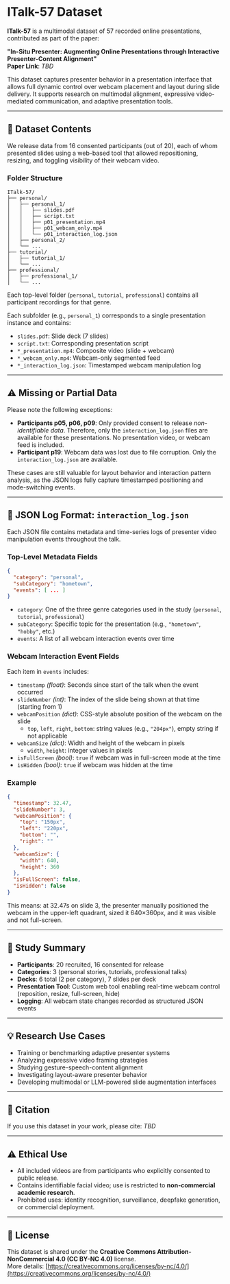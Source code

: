# ITalk-57 Dataset

**ITalk-57** is a multimodal dataset of 57 recorded online presentations, contributed as part of the paper:

**"In-Situ Presenter: Augmenting Online Presentations through Interactive Presenter-Content Alignment"**  
**Paper Link**: _TBD_

This dataset captures presenter behavior in a presentation interface that allows full dynamic control over webcam placement and layout during slide delivery. It supports research on multimodal alignment, expressive video-mediated communication, and adaptive presentation tools.

---

## 📁 Dataset Contents

We release data from 16 consented participants (out of 20), each of whom presented slides using a web-based tool that allowed repositioning, resizing, and toggling visibility of their webcam video.

### Folder Structure

```
ITalk-57/
├── personal/
│   ├── personal_1/
│   │   ├── slides.pdf
│   │   ├── script.txt
│   │   ├── p01_presentation.mp4
│   │   ├── p01_webcam_only.mp4
│   │   └── p01_interaction_log.json
│   ├── personal_2/
│   └── ...
├── tutorial/
│   ├── tutorial_1/
│   └── ...
├── professional/
│   ├── professional_1/
│   └── ...
```

Each top-level folder (`personal`, `tutorial`, `professional`) contains all participant recordings for that genre.

Each subfolder (e.g., `personal_1`) corresponds to a single presentation instance and contains:

- `slides.pdf`: Slide deck (7 slides)
- `script.txt`: Corresponding presentation script
- `*_presentation.mp4`: Composite video (slide + webcam)
- `*_webcam_only.mp4`: Webcam-only segmented feed
- `*_interaction_log.json`: Timestamped webcam manipulation log

---

## ⚠️ Missing or Partial Data

Please note the following exceptions:

- **Participants p05, p06, p09**: Only provided consent to release *non-identifiable data*. Therefore, only the `interaction_log.json` files are available for these presentations. No presentation video, or webcam feed is included.
- **Participant p19**: Webcam data was lost due to file corruption. Only the `interaction_log.json` are available.

These cases are still valuable for layout behavior and interaction pattern analysis, as the JSON logs fully capture timestamped positioning and mode-switching events.

---

## 📄 JSON Log Format: `interaction_log.json`

Each JSON file contains metadata and time-series logs of presenter video manipulation events throughout the talk.

### Top-Level Metadata Fields

```json
{
  "category": "personal",
  "subCategory": "hometown",
  "events": [ ... ]
}
```

- `category`: One of the three genre categories used in the study (`personal`, `tutorial`, `professional`)
- `subCategory`: Specific topic for the presentation (e.g., `"hometown"`, `"hobby"`, etc.)
- `events`: A list of all webcam interaction events over time

### Webcam Interaction Event Fields

Each item in `events` includes:

- `timestamp` *(float)*: Seconds since start of the talk when the event occurred  
- `slideNumber` *(int)*: The index of the slide being shown at that time (starting from 1)  
- `webcamPosition` *(dict)*: CSS-style absolute position of the webcam on the slide  
  - `top`, `left`, `right`, `bottom`: string values (e.g., `"204px"`), empty string if not applicable  
- `webcamSize` *(dict)*: Width and height of the webcam in pixels  
  - `width`, `height`: integer values in pixels  
- `isFullScreen` *(bool)*: `true` if webcam was in full-screen mode at the time  
- `isHidden` *(bool)*: `true` if webcam was hidden at the time  

### Example

```json
{
  "timestamp": 32.47,
  "slideNumber": 3,
  "webcamPosition": {
    "top": "150px",
    "left": "220px",
    "bottom": "",
    "right": ""
  },
  "webcamSize": {
    "width": 640,
    "height": 360
  },
  "isFullScreen": false,
  "isHidden": false
}
```

This means: at 32.47s on slide 3, the presenter manually positioned the webcam in the upper-left quadrant, sized it 640×360px, and it was visible and not full-screen.

---

## 🧠 Study Summary

- **Participants**: 20 recruited, 16 consented for release
- **Categories**: 3 (personal stories, tutorials, professional talks)
- **Decks**: 6 total (2 per category), 7 slides per deck
- **Presentation Tool**: Custom web tool enabling real-time webcam control (reposition, resize, full-screen, hide)
- **Logging**: All webcam state changes recorded as structured JSON events

---

## 💡 Research Use Cases

- Training or benchmarking adaptive presenter systems  
- Analyzing expressive video framing strategies  
- Studying gesture-speech-content alignment  
- Investigating layout-aware presenter behavior  
- Developing multimodal or LLM-powered slide augmentation interfaces  

---

## 📜 Citation

If you use this dataset in your work, please cite:  _TBD_



---

## ⚠️ Ethical Use

- All included videos are from participants who explicitly consented to public release.
- Contains identifiable facial video; use is restricted to **non-commercial academic research**.
- Prohibited uses: identity recognition, surveillance, deepfake generation, or commercial deployment.

---

## 📄 License

This dataset is shared under the **Creative Commons Attribution-NonCommercial 4.0 (CC BY-NC 4.0)** license.  
More details: [https://creativecommons.org/licenses/by-nc/4.0/](https://creativecommons.org/licenses/by-nc/4.0/)

